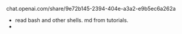 chat.openai.com/share/9e72b145-2394-404e-a3a2-e9b5ec6a262a
- read bash and other shells. md from tutorials.
- 

